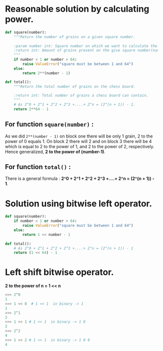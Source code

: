 # Reasonable solution by calculating power.

```python
def square(number):
    """Return the number of grains on a given square number.
    
    :param number int: Square number on which we want to calculate the amount of grains.
    :return int: Amount of grains present on the give square number(number).
    """
    if number < 1 or number > 64:
        raise ValueError("square must be between 1 and 64")
    else:
        return 2**(number - 1)

def total():
    """Return the total number of grains on the chess board.
    
    :return int: Total number of grains a chess board can contain.
    """
    # As 2^0 + 2^1 + 2^2 + 2^3 +....+ 2^n = (2^(n + 1)) - 1.
    return 2**64 - 1
```

## For function `square(number)` :

As we did `2**(number - 1)` on block one there will be only 1 grain, 2 to the power of 0 equals 1. On block 2 there will 2 and on block 3 there will be 4 which is equal to 2 to the power of 1, and 2 to the power of 2, respectively. Hence generalized, **2 to the power of (number-1)**.

## For function `total()` :

There is a general formula : **2^0 + 2^1 + 2^2 + 2^3 +....+ 2^n = (2^(n + 1)) - 1**.

# Solution using bitwise left operator.

```python
def square(number):
    if number < 1 or number > 64:
        raise ValueError("square must be between 1 and 64")
    else:
        return 1 << number - 1 
        
def total():
    # As 2^0 + 2^1 + 2^2 + 2^3 +....+ 2^n = (2^(n + 1)) - 1
    return (1 << 64) - 1
```

# Left shift bitwise operator.

**2 to the power of n = 1 << n** 
```python
>>> 2^0
1
>>> 1 << 0  # 1 << 1  in binary -> 1
1
>>> 2^1
2
>>> 1 << 1 # 1 << 1  in binary -> 1 0
2
>>> 2^2
4
>>> 1 << 2 # 1 << 1  in binary -> 1 0 0
4
```

